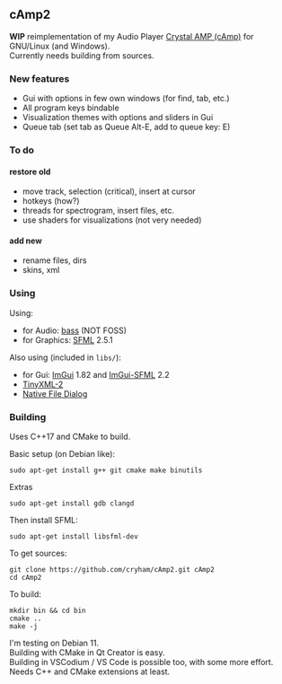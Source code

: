 ## cAmp2

**WIP** reimplementation of my Audio Player [Crystal AMP (cAmp)](http://cryham.tuxfamily.org/portfolio/2010_camp/) for GNU/Linux (and Windows).  
Currently needs building from sources.  

### New features

* Gui with options in few own windows (for find, tab, etc.)
* All program keys bindable
* Visualization themes with options and sliders in Gui
* Queue tab (set tab as Queue Alt-E, add to queue key: E)

### To do
#### restore old

* move track, selection (critical), insert at cursor
* hotkeys (how?)
* threads for spectrogram, insert files, etc.
* use shaders for visualizations (not very needed)

#### add new

* rename files, dirs
* skins, xml


### Using

Using:
* for Audio: [bass](https://www.un4seen.com/bass.html) (NOT FOSS)
* for Graphics: [SFML](https://www.sfml-dev.org/) 2.5.1

Also using (included in `libs/`):
* for Gui: [ImGui](https://github.com/ocornut/imgui) 1.82 and [ImGui-SFML](https://github.com/eliasdaler/imgui-sfml) 2.2
* [TinyXML-2](https://github.com/leethomason/tinyxml2)
* [Native File Dialog](https://github.com/mlabbe/nativefiledialog)


### Building
Uses C++17 and CMake to build.

Basic setup (on Debian like):
```
sudo apt-get install g++ git cmake make binutils
```
Extras
```
sudo apt-get install gdb clangd
```
Then install SFML:
```
sudo apt-get install libsfml-dev 
```
To get sources:
```
git clone https://github.com/cryham/cAmp2.git cAmp2
cd cAmp2
```
To build:
```
mkdir bin && cd bin
cmake ..
make -j
```

I'm testing on Debian 11.  
Building with CMake in Qt Creator is easy.  
Building in VSCodium / VS Code is possible too, with some more effort. Needs C++ and CMake extensions at least.

